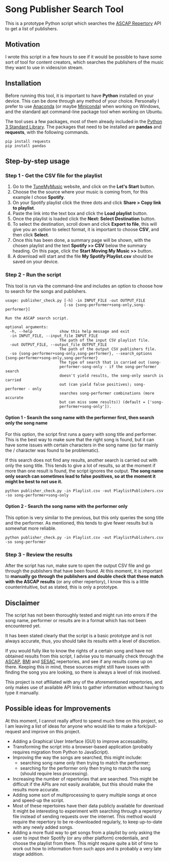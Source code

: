 # Song Publisher Search Tool

This is a prototype Python script which searches the [ASCAP Repertory](https://www.ascap.com/repertory#/) API to get a list of publishers.

## Motivation

I wrote this script in a few hours to see if it would be possible to have some sort of tool for content creators, which searches the publishers of the music they want to use in videos/on stream.

## Installation

Before running this tool, it is important to have **Python** installed on your device. This can be done through any method of your choice. Personally I prefer to use [Anaconda](https://www.anaconda.com/) (or maybe [Miniconda](https://docs.conda.io/en/latest/miniconda.html)) when working on Windows, and the standard apt command-line package tool when working on Ubuntu.

The tool uses a few packages, most of them already included in the [Python 3 Standard Library](https://docs.python.org/3/library/). The packages that need to be installed are **pandas** and **requests**, with the following commands.

```
pip install requests
pip install pandas
```

## Step-by-step usage

### Step 1 - Get the CSV file for the playlist

1. Go to the [TuneMyMusic](https://www.tunemymusic.com/) website, and click on the **Let's Start** button.
2. Choose the the source where your music is coming from, for this example I chose **Spotify**.
3. On your Spotify playlist click the three dots and click **Share > Copy link to playlist**.
4. Paste the link into the text box and click the **Load playlist** button.
5. Once the playlist is loaded click the **Next: Select Destination** button.
6. To select the destination, scroll down and click **Export to file**, this will give you an option to select format, it is important to choose **CSV**, and then click **Select**.
7. Once this has been done, a summary page will be shown, with the chosen playlist and the text **Spotify >> CSV** below the summary heading. On this page, click the **Start Moving My Music >>** button.
8. A download will start and the file **My Spotify Playlist.csv** should be saved on your device.

### Step 2 - Run the script

This tool is run via the command-line and includes an option to choose how to search for the songs and publishers.

```
usage: publisher_check.py [-h] -in INPUT_FILE -out OUTPUT_FILE
                          [-so {song-performer+song-only,song-performer}]

Run the ASCAP search script.

optional arguments:
  -h, --help            show this help message and exit
  -in INPUT_FILE, --input_file INPUT_FILE
                        The path of the input CSV playlist file.
  -out OUTPUT_FILE, --output_file OUTPUT_FILE
                        The path of the output CSV publishers file.
  -so {song-performer+song-only,song-performer}, --search_options {song-performer+song-only,song-performer}
                        The type of search that is carried out (song-
                        performer-song-only - if the song-performer search
                        doesn't yield results, the song-only search is carried
                        out (can yield false positives); song-performer - only
                        searches song-performer combinations (more accurate
                        but can miss some results)) (default = ['song-
                        performer+song-only']).
```

#### Option 1 - Search the song name with the performer first, then search only the song name

For this option, the script first runs a query with song title and performer. This is the best way to make sure that the right song is found, but it can have some issues with certain characters in the song name (so far mainly the / character was found to be problematic).

If this search does not find any results, another search is carried out with only the song title. This tends to give a lot of results, so at the moment if more than one result is found, the script ignores the output. **The song name only search can sometimes lead to false positives, so at the moment it might be best to not use it.**

```
python publisher_check.py -in Playlist.csv -out PlaylistPublishers.csv -so song-performer+song-only
```

#### Option 2 - Search the song name with the performer only

This option is very similar to the previous, but this only queries the song title and the performer. As mentioned, this tends to give fewer results but is somewhat more reliable.

```
python publisher_check.py -in Playlist.csv -out PlaylistPublishers.csv -so song-performer
```

### Step 3 - Review the results

After the script has run, make sure to open the output CSV file and go through the publishers that have been found. At this moment, it is important to **manually go through the publishers and double check that these match with the ASCAP results** (or any other repertory), I know this is a little counterintuitive, but as stated, this is only a prototype.

## Disclaimer

The script has not been thoroughly tested and might run into errors if the song name, performer or results are in a format which has not been encountered yet.

It has been stated clearly that the script is a basic prototype and is not always accurate, thus, you should take its results with a level of discretion.

If you would fully like to know the rights of a certain song and have not obtained results from this script, I advise you to manually check through the [ASCAP](https://www.ascap.com/repertory#/), [BMI](https://repertoire.bmi.com/) and [SESAC](https://www.sesac.com/repertory/search) repertories, and see if any results come up on there. Keeping this in mind, these sources might still have issues with finding the song you are looking, so there is always a level of risk involved.

This project is not affiliated with any of the aforementioned repertories, and only makes use of available API links to gather information without having to type it manually.

## Possible ideas for Improvements

At this moment, I cannot really afford to spend much time on this project, so I am leaving a list of ideas for anyone who would like to make a fork/pull-request and improve on this project.

- Adding a Graphical User Interface (GUI) to improve accessability.
- Transforming the script into a browser-based application (probably requires migration from Python to JavaScript).
- Improving the way the songs are searched, this might include:
  - searching song name only then trying to match the performer;
  - searching for the performer only then trying to match the song (should require less processing).
- Increasing the number of repertories that are searched. This might be difficult if the APIs are not easily available, but this should make the results more accurate.
- Adding some sort of multiprocessing to query multiple songs at once and speed-up the script.
- Most of these repertoires have their data publicly available for download It might be interesting to experiment with searching through a repertory file instead of sending requests over the internet. This method would require the repertory to be re-downloaded regularly, to keep up-to-date with any newly added songs.
- Adding a more fluid way to get songs from a playlist by only asking the user to input their Spotify (or any other platform) credentials, and choose the playlist from there. This might require quite a bit of time to work out how to information from such apps and is probably a very late stage addition.
